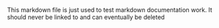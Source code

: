 This markdown file is just used to test markdown documentation work. It should never be linked to and can eventually be deleted

